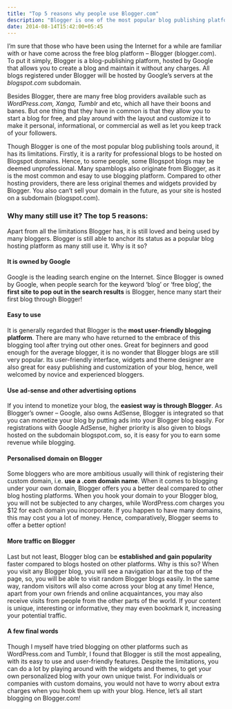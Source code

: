 ```yaml
---
title: "Top 5 reasons why people use Blogger.com"
description: "Blogger is one of the most popular blog publishing platform by Google."
date: 2014-08-14T15:42:00+05:45
---
```


I’m sure that those who have been using the Internet for a while are familiar with or have come across the free blog platform – Blogger (blogger.com). To put it simply, Blogger is a blog-publishing platform, hosted by Google that allows you to create a blog and maintain it without any charges. All blogs registered under Blogger will be hosted by Google’s servers at the _blogspot.com_ subdomain.

Besides Blogger, there are many free blog providers available such as _WordPress.com, Xanga, Tumblr_ and etc, which all have their boons and banes. But one thing that they have in common is that they allow you to start a blog for free, and play around with the layout and customize it to make it personal, informational, or commercial as well as let you keep track of your followers.

Though Blogger is one of the most popular blog publishing tools around, it has its limitations. Firstly, it is a rarity for professional blogs to be hosted on Blogspot domains. Hence, to some people, some Blogspot blogs may be deemed unprofessional. Many spamblogs also originate from Blogger, as it is the most common and esay to use blogging platform. Compared to other hosting providers, there are less original themes and widgets provided by Blogger. You also can’t sell your domain in the future, as your site is hosted on a subdomain (blogspot.com).

### Why many still use it? The top 5 reasons:

Apart from all the limitations Blogger has, it is still loved and being used by many bloggers. Blogger is still able to anchor its status as a popular blog hosting platform as many still use it. Why is it so?

#### It is owned by Google

Google is the leading search engine on the Internet. Since Blogger is owned by Google, when people search for the keyword ‘blog’ or ‘free blog’, the **first site to pop out in the search results** is Blogger, hence many start their first blog through Blogger!

#### Easy to use

It is generally regarded that Blogger is the **most user-friendly blogging platform**. There are many who have returned to the embrace of this blogging tool after trying out other ones. Great for beginners and good enough for the average blogger, it is no wonder that Blogger blogs are still very popular. Its user-friendly interface, widgets and theme designer are also great for easy publishing and customization of your blog, hence, well welcomed by novice and experienced bloggers.

#### Use ad-sense and other advertising options

If you intend to monetize your blog, the **easiest way is through Blogger**. As Blogger’s owner – Google, also owns AdSense, Blogger is integrated so that you can monetize your blog by putting ads into your Blogger blog easily. For registrations with Google AdSense, higher priority is also given to blogs hosted on the subdomain blogspot.com, so, it is easy for you to earn some revenue while blogging.

#### Personalised domain on Blogger

Some bloggers who are more ambitious usually will think of registering their custom domain, i.e. **use a .com domain name**. When it comes to blogging under your own domain, Blogger offers you a better deal compared to other blog hosting platforms. When you hook your domain to your Blogger blog, you will not be subjected to any charges, while WordPress.com charges you \$12 for each domain you incorporate. If you happen to have many domains, this may cost you a lot of money. Hence, comparatively, Blogger seems to offer a better option!

#### More traffic on Blogger

Last but not least, Blogger blog can be **established and gain popularity** faster compared to blogs hosted on other platforms. Why is this so? When you visit any Blogger blog, you will see a navigation bar at the top of the page, so, you will be able to visit random Blogger blogs easily. In the same way, random visitors will also come across your blog at any time! Hence, apart from your own friends and online acquaintances, you may also receive visits from people from the other parts of the world. If your content is unique, interesting or informative, they may even bookmark it, increasing your potential traffic.

#### A few final words

Though I myself have tried blogging on other platforms such as WordPress.com and Tumblr, I found that Blogger is still the most appealing, with its easy to use and user-friendly features. Despite the limitations, you can do a lot by playing around with the widgets and themes, to get your own personalized blog with your own unique twist. For individuals or companies with custom domains, you would not have to worry about extra charges when you hook them up with your blog. Hence, let’s all start blogging on Blogger.com!
